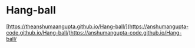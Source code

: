 # Hang-ball
[https://theanshumaangupta.github.io/Hang-ball/](https://anshumangupta-code.github.io/Hang-ball/)https://anshumangupta-code.github.io/Hang-ball/
